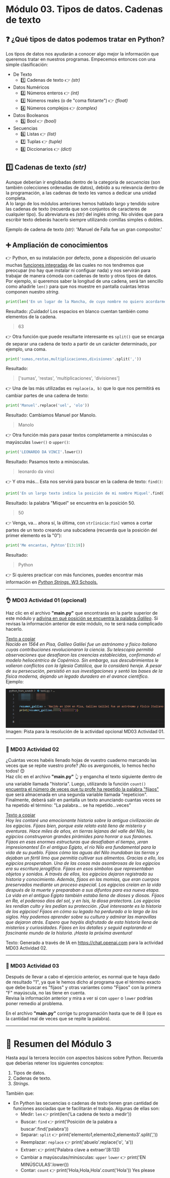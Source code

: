 # Módulo 03. Tipos de datos. Cadenas de texto

## ❓ ¿Qué tipos de datos podemos tratar en Python?

Los tipos de datos nos ayudarán a conocer algo mejor la información que queremos tratar en nuestros programas. Empecemos entonces con una simple clasificación:

  * De Texto
    * 1️⃣ Cadenas de texto 👉 _(str)_
  * Datos Numéricos
    * 2️⃣ Números enteros 👉 _(int)_
    * 3️⃣ Números reales (o de "coma flotante") 👉 _(float)_
    * 4️⃣ Números complejos 👉 _(complex)_
  * Datos Booleanos 
    * 5️⃣ Bool 👉 _(bool)_
  * Secuencias
    * 6️⃣ Listas 👉 _(list)_
    * 7️⃣ Tuplas 👉 _(tuple)_
    * 8️⃣ Diccionarios 👉 _(dict)_
  
## 1️⃣ Cadenas de texto _(str)_

Aunque deberían ir englobadas dentro de la categoría de _secuencias_ (son también colecciones ordenadas de datos), debido a su relevancia dentro de la programación, a las cadenas de texto les vamos a dedicar una unidad completa.  
A lo largo de los módulos anteriores hemos hablado largo y tendido sobre las cadenas de texto (recuerda que son conjuntos de caracteres de cualquier tipo). Su abreviatura es _(str)_ del inglés _string_. No olvides que para escribir texto deberás hacerlo siempre utilizando comillas simples o dobles.  

Ejemplo de cadena de texto _(str)_: 'Manuel de Falla fue un gran compositor.'  

## ➕ Ampliación de conocimientos

👉 Python, en su instalación por defecto, pone a disposición del usuario muchas [funciones integradas](https://www-w3schools-com.translate.goog/python/python_ref_functions.asp?_x_tr_sl=auto&_x_tr_tl=es&_x_tr_hl=es) de las cuales no nos tendremos que preocupar (no hay que instalar ni configuar nada) y nos servirán para trabajar de manera cómoda con cadenas de texto y otros tipos de datos. Por ejemplo, si queremos saber la longitud de una cadena, será tan sencillo como añadirle `len()` para que nos muestre en pantalla cuántas letras componen nuestro _string_.

````Python
print(len('En un lugar de la Mancha, de cuyo nombre no quiero acordarme...'))
````

Resultado: ¡Cuidado! Los espacios en blanco cuentan también como elementos de la cadena.
> 63

👉 Otra función que puede resultarte interesante es `split()` que se encarga de separar una cadena de texto a partir de un carácter determinado, por ejemplo, una coma.

````Python
print('sumas,restas,multiplicaciones,divisiones'.split(','))
````

Resultado:
> ['sumas', 'restas', 'multiplicaciones', 'divisiones']

👉 Una de las más utilizadas es `replace(a, b)` que lo que nos permitirá es cambiar partes de una cadena de texto:

````Python
print('Manuel'.replace('uel', 'olo'))
````

Resultado: Cambiamos Manuel por Manolo.
> Manolo  

👉 Otra función más para pasar textos completamente a minúsculas o mayúsculas `lower()` o `upper()`:

````Python
print('LEONARDO DA VINCI'.lower())
````

Resultado: Pasamos texto a minúsculas.
> leonardo da vinci

👉 Y otra más... Esta nos servirá para buscar en la cadena de texto: `find()`:

````Python
print('En un largo texto indica la posición de mi nombre Miquel'.find('Miquel'))
````

Resultado: la palabra "Miquel" se encuentra en la posición 50.  
> 50

👉 Venga, va... ahora sí, la última, con `str[inicio:fin]` vamos a cortar partes de un texto creando una subcadena (recuerda que la posición del primer elemento es la "0"):

````Python
print('Me encantas, Pyhton'[13:19])
````

Resultado:
> Python

👉 Si quieres practicar con más funciones, puedes encontrar más información en <a href="https://www.w3schools.com/python/python_strings.asp">_Python Strings_. W3 Schools.</a>

---
### 👌 MD03 Actividad 01 (opcional)

Haz clic en el archivo __"main.py"__ que encontrarás en la parte superior de este módulo y <ins>adivina en qué posición se encuentra la palabra _Galileo_</ins>. Si revisas la información anterior de este módulo, no te será nada complicado hacerlo.  

<ins>Texto a copiar</ins>  
_Nacido en 1564 en Pisa, Galileo Galilei fue un astrónomo y físico italiano cuyas contribuciones revolucionaron la ciencia. Su telescopio permitió observaciones que desafiaron las creencias establecidas, confirmando el modelo heliocéntrico de Copérnico. Sin embargo, sus descubrimientos le valieron conflictos con la Iglesia Católica, que lo consideró hereje. A pesar de su persecución, persistió en sus investigaciones y sentó las bases de la física moderna, dejando un legado duradero en el avance científico._  
Ejemplo:  

![image](md03_cuenta_tu_que_a_mi_me_da_la_risa_assets/md0301.png)  
Imagen: Pista para la resolución de la actividad opcional MD03 Actividad 01. 

---
### 🔴 MD03 Actividad 02

¿Cuántas veces habéis llenado hojas de vuestro cuaderno marcando las veces que se repite vuestro profe? ¡No os avergoncéis, lo hemos hecho todos! 😊  
Haz clic en el archivo __"main.py"__ 👆 y engancha el texto siguiente dentro de una variable llamada "historia". Luego, utilizando la función `count()` <ins>encuentra el número de veces que tu profe ha repetido la palabra "fijaos"</ins> que será almacenada en una segunda variable llamada "repeticion". Finalmente, deberá salir en pantalla un texto anunciando cuantas veces se ha repetido el término: "La palabra... se ha repetido...veces"

<ins>Texto a copiar</ins>  
_Hoy les contaré una emocionante historia sobre la antigua civilización de los egipcios. Fijaos bien, porque este relato está lleno de misterio y aventuras. Hace miles de años, en tierras lejanas del valle del Nilo, los egipcios construyeron grandes pirámides para honrar a sus faraones. Fijaos en esas enormes estructuras que desafiaban el tiempo, ¡eran impresionantes! En el antiguo Egipto, el río Nilo era fundamental para la vida de su pueblo. Fijaos cómo las aguas del Nilo inundaban las tierras y dejaban un fértil limo que permitía cultivar sus alimentos. Gracias a ello, los egipcios prosperaban. Una de las cosas más asombrosas de los egipcios era su escritura jeroglífica. Fijaos en esos símbolos que representaban objetos y sonidos. A través de ellos, los egipcios dejaron registrada su historia y conocimiento. Además, fijaos en las momias, que eran cuerpos preservados mediante un proceso especial. Los egipcios creían en la vida después de la muerte y preparaban a sus difuntos para esa nueva etapa. La vida en el antiguo Egipto también estaba llena de dioses y diosas. Fijaos en Ra, el poderoso dios del sol, y en Isis, la diosa protectora. Los egipcios les rendían culto y les pedían su protección. ¡Qué interesante es la historia de los egipcios! Fijaos en cómo su legado ha perdurado a lo largo de los siglos. Hoy podemos aprender sobre su cultura y admirar las maravillas que dejaron atrás. Espero que hayáis disfrutado de esta historia llena de misterios y curiosidades. Fijaos en los detalles y seguid explorando el fascinante mundo de la historia. ¡Hasta la próxima aventura!_  

Texto: Generado a través de IA en https://chat.openai.com para la actividad MD03 Actividad 02.

---
### 🔴 MD03 Actividad 03

Después de llevar a cabo el ejercicio anterior, es normal que te haya dado de resultado "1", ya que le hemos dicho al programa que el término exacto que debe buscar es "fijaos" y otras variantes como "Fijaos" con la primera "F" mayúscula, no las tiene en cuenta.  
Revisa la información anterior y mira a ver si con `upper` o `lower` podrías poner remedio al problema.  

En el archivo __"main.py"__ corrige tu programación hasta que te dé 8 (que es la cantidad real de veces que se repite la palabra).

---

# 🤗 Resumen del Módulo 3

Hasta aquí la tercera lección con aspectos básicos sobre Python. Recuerda que deberías retener los siguientes conceptos:

1. Tipos de datos.
2. Cadenas de texto.
3. _Strings_.
  
También que:  

* En Python las secuencias o cadenas de texto tienen gran cantidad de funciones asociadas que te facilitarán el trabajo. Algunas de ellas son:
  * Medir: `len` 👉 print(len('La cadena de texto a medir'))
  * Buscar: `find` 👉 print('Posición de la palabra a buscar'.find('palabra'))
  * Separar: `split` 👉 print('elemento1,elemento2,elemento3'.split(','))
  * Reemplazar: `replace` 👉 print('abuelo'.replace('o', 'a'))
  * Extraer: 👉 print('Palabra clave a extraer'[8:13])
  * Cambiar a mayúsculas/minúsculas: `upper` `lower` 👉 print('EN MINÚSCULAS'.lower())
  * Contar: `count` 👉 print('Hola,Hola,Hola'.count('Hola')) Yes please
